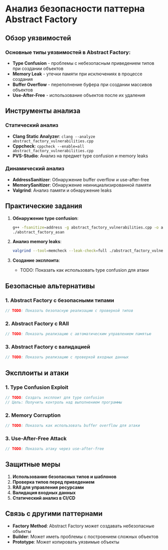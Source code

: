 ﻿# Анализ безопасности паттерна Abstract Factory

## Обзор уязвимостей

### Основные типы уязвимостей в Abstract Factory:
- **Type Confusion** - проблемы с небезопасным приведением типов при создании объектов
- **Memory Leak** - утечки памяти при исключениях в процессе создания
- **Buffer Overflow** - переполнение буфера при создании массивов объектов
- **Use-After-Free** - использование объектов после их удаления

## Инструменты анализа

### Статический анализ
- **Clang Static Analyzer**: `clang --analyze abstract_factory_vulnerabilities.cpp`
- **Cppcheck**: `cppcheck --enable=all abstract_factory_vulnerabilities.cpp`
- **PVS-Studio**: Анализ на предмет type confusion и memory leaks

### Динамический анализ
- **AddressSanitizer**: Обнаружение buffer overflow и use-after-free
- **MemorySanitizer**: Обнаружение неинициализированной памяти
- **Valgrind**: Анализ памяти и обнаружение leaks

## Практические задания

1. **Обнаружение type confusion**:
   ```bash
   g++ -fsanitize=address -g abstract_factory_vulnerabilities.cpp -o abstract_factory_asan
   ./abstract_factory_asan
   ```

2. **Анализ memory leaks**:
   ```bash
   valgrind --tool=memcheck --leak-check=full ./abstract_factory_vulnerabilities
   ```

3. **Создание эксплоита**:
   - TODO: Показать как использовать type confusion для атаки

## Безопасные альтернативы

### 1. Abstract Factory с безопасными типами
```cpp
// TODO: Показать безопасную реализацию с проверкой типов
```

### 2. Abstract Factory с RAII
```cpp
// TODO: Показать реализацию с автоматическим управлением памятью
```

### 3. Abstract Factory с валидацией
```cpp
// TODO: Показать реализацию с проверкой входных данных
```

## Эксплоиты и атаки

### 1. Type Confusion Exploit
```cpp
// TODO: Создать эксплоит для type confusion
// Цель: Получить контроль над выполнением программы
```

### 2. Memory Corruption
```cpp
// TODO: Показать как использовать buffer overflow для атаки
```

### 3. Use-After-Free Attack
```cpp
// TODO: Показать атаку через use-after-free
```

## Защитные меры

1. **Использование безопасных типов и шаблонов**
2. **Проверка типов перед приведением**
3. **RAII для управления ресурсами**
4. **Валидация входных данных**
5. **Статический анализ в CI/CD**

## Связь с другими паттернами

- **Factory Method**: Abstract Factory может создавать небезопасные объекты
- **Builder**: Может иметь проблемы с построением сложных объектов
- **Prototype**: Может копировать уязвимые объекты